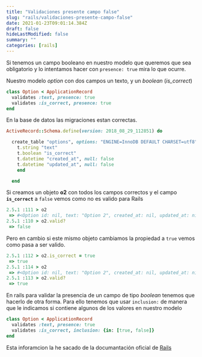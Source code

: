 ```yaml
---
title: "Validaciones presente campo false"
slug: "rails/validaciones-presente-campo-false"
date: 2021-01-23T09:01:14.384Z
draft: false
hideLastModified: false
summary: ""
categories: [rails]
---
```


  Si tenemos un campo booleano en nuestro modelo que queremos que sea
  obligatorio y lo intentamos hacer con `presence: true` mira lo que ocurre.


  Nuestro modelo *option* con dos campos un texto, y un *boolean* (*is_correct*)

```ruby
class Option < ApplicationRecord
  validates :text, presence: true
  validates :is_correct, presence: true
end
```

  En la base de datos las migraciones estan correctas.

```ruby
ActiveRecord::Schema.define(version: 2018_08_29_112851) do

  create_table "options", options: "ENGINE=InnoDB DEFAULT CHARSET=utf8", force: :cascade do |t|
    t.string "text"
    t.boolean "is_correct"
    t.datetime "created_at", null: false
    t.datetime "updated_at", null: false
    end

  end
```

  Si creamos un objeto __o2__ con todos los campos correctos y el campo
  __`is_correct`__ a `false` vemos como no es valido para Rails

```ruby
2.5.1 :111 > o2
 => #<Option id: nil, text: "Option 2", created_at: nil, updated_at: nil, is_correct: false>
2.5.1 :110 > o2.valid?
 => false
```

  Pero en cambio si este mismo objeto cambiamos la propiedad a `true` vemos como
  pasa a ser valido.

```ruby
2.5.1 :112 > o2.is_correct = true
 => true
2.5.1 :114 > o2
 => #<Option id: nil, text: "Option 2", created_at: nil, updated_at: nil, is_correct: true>
2.5.1 :113 > o2.valid?
 => true
```

  En rails para validar la presencia de un campo de tipo *boolean* tenemos que
  hacerlo de otra forma. Para ello tenemos que usar `inclusion:` de manera que
  le indicamos si contiene algunos de los valores en nuestro modelo

```ruby
class Option < ApplicationRecord
  validates :text, presence: true
  validates :is_correct, inclusion: {in: [true, false]}
end
```

  Esta inforamcion la he sacado de la documantación oficial de
  [Rails][documentation]

  [documentation]: https://github.com/rails/rails/blob/master/guides/source/active_record_validations.md#presence

